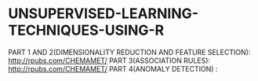 # UNSUPERVISED-LEARNING-TECHNIQUES-USING-R
PART 1 AND 2(DIMENSIONALITY REDUCTION AND FEATURE SELECTION): http://rpubs.com/CHEMAMET/
PART 3(ASSOCIATION RULES): http://rpubs.com/CHEMAMET/
PART 4(ANOMALY DETECTION) : 
